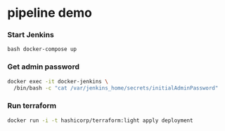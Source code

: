 # pipeline demo

### Start Jenkins
```bash docker-compose up```

### Get admin password
```bash
docker exec -it docker-jenkins \
  /bin/bash -c "cat /var/jenkins_home/secrets/initialAdminPassword"
```


### Run terraform
```bash
docker run -i -t hashicorp/terraform:light apply deployment
```